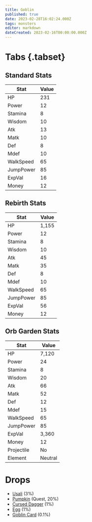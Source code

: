 ```yaml
---
title: Goblin
published: true
date: 2023-02-28T16:02:24.000Z
tags: monsters
editor: markdown
dateCreated: 2023-02-16T00:00:00.000Z
---
```


# Tabs {.tabset}

## Standard Stats

|Stat|Value|
|-|-|
|HP|231|
|Power|12|
|Stamina|8|
|Wisdom|10|
|Atk|13|
|Matk|10|
|Def|8|
|Mdef|10|
|WalkSpeed|65|
|JumpPower|85|
|ExpVal|16|
|Money|12|
## Rebirth Stats

|Stat|Value|
|-|-|
|HP|1,155|
|Power|12|
|Stamina|8|
|Wisdom|10|
|Atk|45|
|Matk|35|
|Def|8|
|Mdef|10|
|WalkSpeed|65|
|JumpPower|85|
|ExpVal|56|
|Money|12|
## Orb Garden Stats

|Stat|Value|
|-|-|
|HP|7,120|
|Power|24|
|Stamina|8|
|Wisdom|20|
|Atk|66|
|Matk|52|
|Def|12|
|Mdef|15|
|WalkSpeed|65|
|JumpPower|85|
|ExpVal|3,360|
|Money|12|
|Projectile|No|
|Element|Neutral|

# Drops
 * [Usali](/items/usali) (3%)
 * [Pumpkin](/items/pumpkin) (Quest, 20%)
 * [Cursed Dagger](/items/cursed-dagger) (1%)
 * [Egg](/items/egg) (1%)
 * [Goblin Card](/items/goblin-card) (0.1%)
